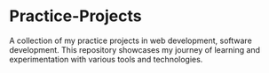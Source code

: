 # Practice-Projects
A collection of my practice projects in web development, software development.
This repository showcases my journey of learning and experimentation with various tools and technologies.
